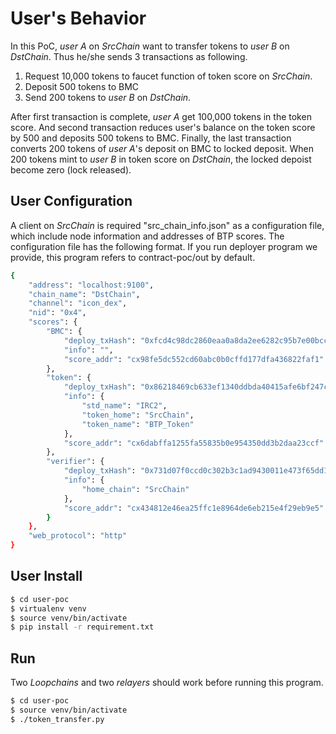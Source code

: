 # User's Behavior

In this PoC, *user A* on *SrcChain* want to transfer tokens to *user B* on *DstChain*. Thus he/she sends 3 transactions as following.  
1. Request 10,000 tokens to faucet function of token score on *SrcChain*.
2. Deposit 500 tokens to BMC
3. Send 200 tokens to *user B* on *DstChain*.

After first transaction is complete, *user A* get 100,000 tokens in the token score. And second transaction reduces user's balance on the token score by 500 and deposits 500 tokens to BMC. Finally, the last transaction converts 200 tokens of *user A*'s deposit on BMC to locked deposit. When 200 tokens mint to *user B* in token score on *DstChain*, the locked depoist become zero (lock released).  


## User Configuration
A client on *SrcChain* is required "src_chain_info.json" as a configuration file, which include node information and addresses of BTP scores. The configuration file has the following format. If you run deployer program we provide, this program refers to contract-poc/out by default.

```bash
{
    "address": "localhost:9100",
    "chain_name": "DstChain",
    "channel": "icon_dex",
    "nid": "0x4",
    "scores": {
        "BMC": {
            "deploy_txHash": "0xfcd4c98dc2860eaa0a8da2ee6282c95b7e00bccbf165f58ff9edaf063d9c42bd",
            "info": "",
            "score_addr": "cx98fe5dc552cd60abc0b0cffd177dfa436822faf1"
        },
        "token": {
            "deploy_txHash": "0x86218469cb633ef1340ddbda40415afe6bf247c76f45182faaefc9c89cda8002",
            "info": {
                "std_name": "IRC2",
                "token_home": "SrcChain",
                "token_name": "BTP_Token"
            },
            "score_addr": "cx6dabffa1255fa55835b0e954350dd3b2daa23ccf"
        },
        "verifier": {
            "deploy_txHash": "0x731d07f0ccd0c302b3c1ad9430011e473f65dd179779151624f16bced1da2d6d",
            "info": {
                "home_chain": "SrcChain"
            },
            "score_addr": "cx434812e46ea25ffc1e8964de6eb215e4f29eb9e5"
        }
    },
    "web_protocol": "http"
}
```
## User Install
```bash
$ cd user-poc
$ virtualenv venv
$ source venv/bin/activate
$ pip install -r requirement.txt
```

## Run
Two *Loopchains* and two *relayers* should work before running this program.
```bash
$ cd user-poc
$ source venv/bin/activate
$ ./token_transfer.py
```

